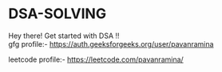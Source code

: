 # DSA-SOLVING
Hey there! Get started with DSA !!  
gfg profile:- https://auth.geeksforgeeks.org/user/pavanramina  

leetcode profile:- https://leetcode.com/pavanramina/  
